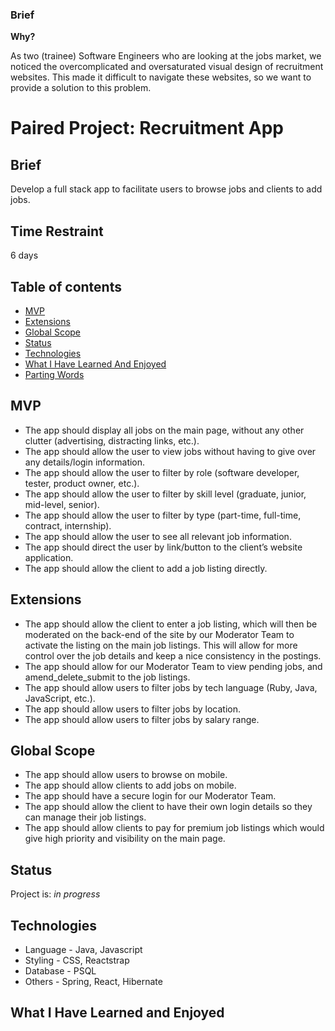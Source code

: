 ### Brief


**Why?**

As two (trainee) Software Engineers who are looking at the jobs market, we noticed the overcomplicated and oversaturated visual design of recruitment websites.
This made it difficult to navigate these websites, so we want to provide a solution to this problem.

# Paired Project: Recruitment App

## Brief
Develop a full stack app to facilitate users to browse jobs and clients to add jobs.

## Time Restraint
6 days

## Table of contents
* [MVP](#mvp)
* [Extensions](#extensions)
* [Global Scope](#global-scope)
* [Status](#status)
* [Technologies](#technologies)
* [What I Have Learned And Enjoyed](#what-i-have-learned-and-enjoyed)
* [Parting Words](#parting-words)

## MVP
 * The app should display all jobs on the main page, without any other clutter (advertising, distracting links, etc.).
 * The app should allow the user to view jobs without having to give over any details/login information.
 * The app should allow the user to filter by role (software developer, tester, product owner, etc.).
 * The app should allow the user to filter by skill level (graduate, junior, mid-level, senior).
 * The app should allow the user to filter by type (part-time, full-time, contract, internship).
 * The app should allow the user to see all relevant job information.
 * The app should direct the user by link/button to the client’s website application.
 * The app should allow the client to add a job listing directly.

## Extensions
 * The app should allow the client to enter a job listing, which will then be moderated on the back-end of the site by our     Moderator Team to activate the listing on the main job listings. This will allow for more control over the job details and keep a nice consistency in the postings.
 * The app should allow for our Moderator Team to view pending jobs, and amend_delete_submit to the job listings.
 * The app should allow users to filter jobs by tech language (Ruby, Java, JavaScript, etc.).
 * The app should allow users to filter jobs by location.
 * The app should allow users to filter jobs by salary range.
 
 ## Global Scope
  * The app should allow users to browse on mobile.
 * The app should allow clients to add jobs on mobile.
 * The app should have a secure login for our Moderator Team.
 * The app should allow the client to have their own login details so they can manage their job listings.
 * The app should allow clients to pay for premium job listings which would give high priority and visibility on the main page.

## Status
Project is: _in progress_

## Technologies
* Language - Java, Javascript
* Styling - CSS, Reactstrap
* Database - PSQL
* Others - Spring, React, Hibernate

## What I Have Learned and Enjoyed


